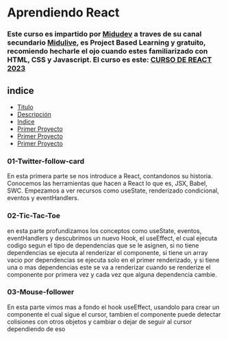 <h1 id="title">
  Aprendiendo React
</h1>

<h3 id="description">
  Este curso es impartido por <a href="midu.tube">Midudev</a> a traves de su canal secundario <a href="https://www.youtube.com/@midulive">Midulive</a>, es Project Based Learning y gratuito, recomiendo hecharle el ojo cuando estes familiarizado con HTML, CSS y Javascript.
  El curso es este: <a href="https://www.youtube.com/watch?v=7iobxzd_2wY&list=PLUofhDIg_38q4D0xNWp7FEHOTcZhjWJ29">CURSO DE REACT 2023</a>
</h3>

<h2 id="index">indice</h2>

<ul>
  <li>
    <a href="#title">Titulo</a>
  </li>
  <li>
    <a href="#description">Descripción</a>
  </li>
  <li>
    <a href="#index">Indice</a>
  </li>
  <li>
    <a href="#1rsProject">Primer Proyecto</a>
  </li>
  <li>
    <a href="#2ndProject">Primer Proyecto</a>
  </li>
  <li>
    <a href="#3thProject">Primer Proyecto</a>
  </li>
</ul>

<article>
  <section>
    <h3 id="1rsProject">01-Twitter-follow-card</h3>
    <p>
      En esta primera parte se nos introduce a React, contandonos su historia. Conocemos las herramientas que hacen a React lo que es, JSX, Babel, SWC. Empezamos a ver recursos como useState, renderizado condicional, eventos y eventHandlers.
    </p>
  </section>
  <section>
    <h3 id="2ndProject">02-Tic-Tac-Toe</h3>
    <p>
      en esta parte profundizamos los conceptos como useState, eventos, eventHandlers y descubrimos un nuevo Hook, el useEffect, el cual ejecuta codigo segun el tipo de dependencias que se le asignen, si no tiene dependencias se ejecuta al renderizar el componente,
      si tiene un array vacio por dependencias se ejecuta solo en el primer renderizado, y si tiene una o mas dependencias este se va a renderizar cuando se renderize el componente por primera vez y cada vez que alguna dependencia cambie.
    </p>
  </section>
  <section>
    <h3 id="3thProject">03-Mouse-follower</h3>
    <p>
      En esta parte vimos mas a fondo el hook useEffect, usandolo para crear un componente el cual sigue el cursor, tambien el componente puede detectar colisiones con otros objetos y cambiar o dejar de seguir al cursor dependiendo de eso
    </p>
  </section>
</article>
